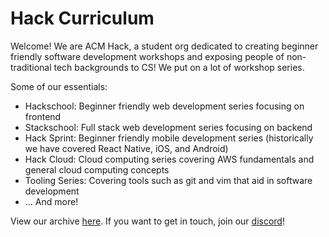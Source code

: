 # Hack Curriculum

Welcome! We are ACM Hack, a student org dedicated to creating beginner friendly software development workshops and exposing people of non-traditional tech backgrounds to CS! We put on a lot of workshop series. 

Some of our essentials:
- Hackschool: Beginner friendly web development series focusing on frontend
- Stackschool: Full stack web development series focusing on backend
- Hack Sprint: Beginner friendly mobile development series (historically we have covered React Native, iOS, and Android)
- Hack Cloud: Cloud computing series covering AWS fundamentals and general cloud computing concepts
- Tooling Series: Covering tools such as git and vim that aid in software development
- ... And more!

View our archive [here](https://hack.uclaacm.com/archive).
If you want to get in touch, join our [discord](https://discord.gg/3GSPECbCnE)!

<!-- the idea is to completely flesh out the curriculum over winter break instead of just doing the super general layout like usual. it would be a lot of work so i’m willing to take on the majority of it and interns can help out if they want. then people who are teaching will use the fleshed out curriculum (right now i’m thinking it would be a bunch of readmes in the style of our old workshops) to make slides and hopefully personalize the workshop to their style but still keeping all the content in the curriculum. my main reason for suggesting this is the conversation we had at the end of fall quarter about workshop burnout, I think it would take a lot of the burden off officers who are teaching during the quarter bc hopefully it’s easier to make slides based on existing content. we could also just go all out and make slides too but i’m hesitant to do that bc I want to leave room for officers to grow etc. if it goes well the goal would be to eventually have a curriculum repo for all our workshop series that we update incrementally each year rather than reinvent.

but yea main benefits I think would be 
1) reducing officer burnout 
2) more consistent workshops 
3) more time for planning = higher quality (hopefully)
4) moves us towards a new infrastructure for workshops that reduces the workload significantly  -->
